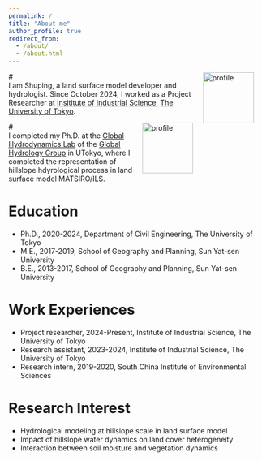```yaml
---
permalink: /
title: "About me"
author_profile: true
redirect_from: 
  - /about/
  - /about.html
---
```

#<img src="{{ site.url }}{{ site.baseurl }}/images/IIS_logo_github.png" alt="profile" style="width: 100px; float: right; margin-left: 00px; margin-right: 20px; margin-bottom: 20px" /> <br>
I am Shuping, a land surface model developer and hydrologist. Since October 2024, I worked as a Project Researcher at [Insititute of Industrial Science](https://www.iis.u-tokyo.ac.jp/en/), [The University of Tokyo](https://www.u-tokyo.ac.jp/en/index.html).

#<img src="{{ site.url }}{{ site.baseurl }}/images/UTokyo_logo2.png" alt="profile" style="width: 100px; float: right; margin-left: 00px; margin-right: 20px; margin-bottom: 20px" /> <br>
I completed my Ph.D. at the [Global Hydrodynamics Lab](https://global-hydrodynamics.github.io/) of the [Global Hydrology Group](https://hydro.iis.u-tokyo.ac.jp/index_en.html) in UTokyo, where I completed the representation of hillslope hdyrological process in land surface model MATSIRO/ILS.


Education
======
- Ph.D., 2020-2024, Department of Civil Engineering, The University of Tokyo
- M.E., 2017-2019, School of Geography and Planning, Sun Yat-sen University
- B.E., 2013-2017, School of Geography and Planning, Sun Yat-sen University

Work Experiences
======
- Project researcher, 2024-Present, Institute of Industrial Science, The University of Tokyo
- Research assistant, 2023-2024, Institute of Industrial Science, The University of Tokyo
- Research intern, 2019-2020, South China Institute of Environmental Sciences

Research Interest
======
- Hydrological modeling at hillslope scale in land surface model
- Impact of hillslope water dynamics on land cover heterogeneity
- Interaction between soil moisture and vegetation dynamics
